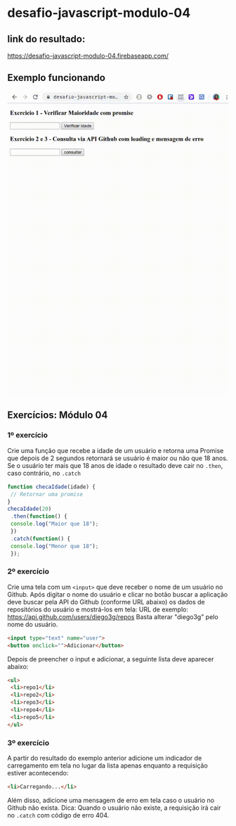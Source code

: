# desafio-javascript-modulo-04

## link do resultado: 
https://desafio-javascript-modulo-04.firebaseapp.com/

## Exemplo funcionando
![Alt Text](gif-desafio-javascript-modulo-04.gif)

## Exercícios: Módulo 04

### 1º exercício
Crie uma função que recebe a idade de um usuário e retorna uma Promise que depois de 2 segundos retornará se usuário é maior ou não que 18 anos. Se o usuário ter mais que 18 anos de idade o resultado deve cair no ```.then```, caso contrário, no ```.catch```

```javascript
function checaIdade(idade) {
 // Retornar uma promise
}
checaIdade(20)
 .then(function() {
 console.log("Maior que 18");
 })
 .catch(function() {
 console.log("Menor que 18");
 });
 ```

### 2º exercício
Crie uma tela com um ```<input>``` que deve receber o nome de um usuário no Github. Após digitar o nome do usuário e clicar no botão buscar a aplicação deve buscar pela API do Github (conforme URL abaixo) os dados de repositórios do usuário e mostrá-los em tela: URL de exemplo: https://api.github.com/users/diego3g/repos Basta alterar "diego3g" pelo nome do usuário.

```html
<input type="text" name="user">
<button onclick="">Adicionar</button>
```

Depois de preencher o input e adicionar, a seguinte lista deve aparecer abaixo:

```html
<ul>
 <li>repo1</li>
 <li>repo2</li>
 <li>repo3</li>
 <li>repo4</li>
 <li>repo5</li>
</ul>
```

### 3º exercício
A partir do resultado do exemplo anterior adicione um indicador de carregamento em tela no lugar da lista apenas enquanto a requisição estiver acontecendo:

```html
<li>Carregando...</li>
```

Além disso, adicione uma mensagem de erro em tela caso o usuário no Github não exista. Dica: Quando o usuário não existe, a requisição irá cair no ```.catch``` com código de erro 404.